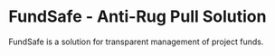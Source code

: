 # FundSafe - Anti-Rug Pull Solution
FundSafe is a solution for transparent management of project funds.
